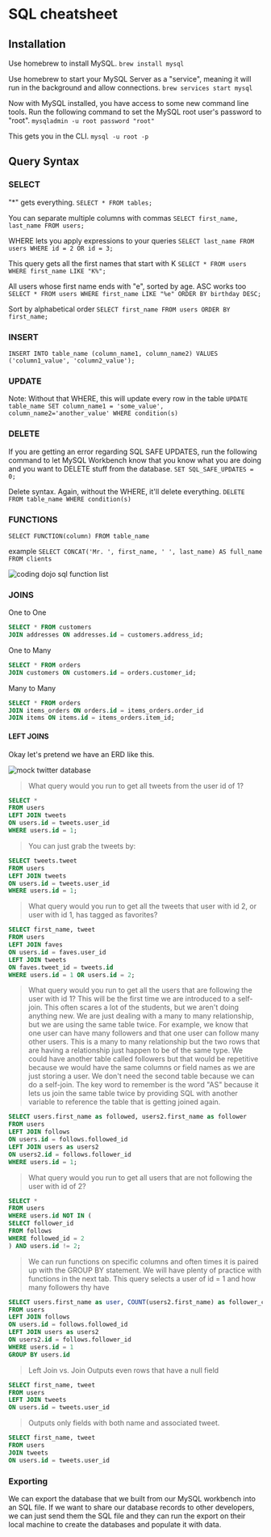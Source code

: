 # SQL cheatsheet

## Installation

Use homebrew to install MySQL.
`brew install mysql`

Use homebrew to start your MySQL Server as a  "service", meaning it will run in the background and allow connections.
`brew services start mysql`

Now with MySQL installed, you have access to some new command line tools. Run the following command to set the MySQL root user's password to "root".
`mysqladmin -u root password "root"`

This gets you in the CLI.
`mysql -u root -p`

## Query Syntax

### SELECT

"*" gets everything.
`SELECT * FROM tables;`

You can separate multiple columns with commas
`SELECT first_name, last_name FROM users;`

WHERE lets you apply expressions to your queries
`SELECT last_name FROM users WHERE id = 2 OR id = 3;`

This query gets all the first names that start with K
`SELECT * FROM users WHERE first_name LIKE "K%";`

All users whose first name ends with "e", sorted by age. ASC works too
`SELECT * FROM users WHERE first_name LIKE "%e" ORDER BY birthday DESC;`

Sort by alphabetical order
`SELECT first_name FROM users ORDER BY first_name;`

### INSERT

`INSERT INTO table_name (column_name1, column_name2) VALUES ('column1_value', 'column2_value');`

### UPDATE

Note: Without that WHERE, this will update every row in the table
`UPDATE table_name SET column_name1 = 'some_value', column_name2='another_value' WHERE condition(s)`

### DELETE

If you are getting an error regarding SQL SAFE UPDATES, run the following command to let MySQL Workbench know that you know what you are doing and you want to DELETE stuff from the database.
`SET SQL_SAFE_UPDATES = 0;`

Delete syntax. Again, without the WHERE, it'll delete everything.
`DELETE FROM table_name WHERE condition(s)`

### FUNCTIONS

`SELECT FUNCTION(column) FROM table_name`

example
`SELECT CONCAT('Mr. ', first_name, ' ', last_name) AS full_name FROM clients`

![coding dojo sql function list](http://s3.amazonaws.com/General_V88/boomyeah/company_209/chapter_2161/handouts/chapter2161_1533_Screen-Shot-2013-10-08-at-10.24.19-PM.png "coding dojo sql function list")

### JOINS

One to One

```sql
SELECT * FROM customers
JOIN addresses ON addresses.id = customers.address_id;
```

One to Many

```sql
SELECT * FROM orders
JOIN customers ON customers.id = orders.customer_id;
```

Many to Many

```sql
SELECT * FROM orders
JOIN items_orders ON orders.id = items_orders.order_id
JOIN items ON items.id = items_orders.item_id;
```

#### LEFT JOINS

Okay let's pretend we have an ERD like this.

![mock twitter database](http://i.imgur.com/pJ7GbOP.png "mock twitter database")

> What query would you run to get all tweets from the user id of 1?

```sql
SELECT *
FROM users
LEFT JOIN tweets
ON users.id = tweets.user_id
WHERE users.id = 1;
```

> You can just grab the tweets by:

```sql
SELECT tweets.tweet
FROM users
LEFT JOIN tweets
ON users.id = tweets.user_id
WHERE users.id = 1;
```

> What query would you run to get all the tweets that user with id 2, or user with id 1, has tagged as favorites?

```sql
SELECT first_name, tweet
FROM users
LEFT JOIN faves
ON users.id = faves.user_id
LEFT JOIN tweets
ON faves.tweet_id = tweets.id
WHERE users.id = 1 OR users.id = 2;
```

> What query would you run to get all the users that are following the user with id 1?
> This will be the first time we are introduced to a self-join. This often scares a lot of the students, but we aren't doing anything new. We are just dealing with a many to many relationship, but we are using the same table twice.
> For example, we know that one user can have many followers and that one user can follow many other users. This is a many to many relationship but the two rows that are having a relationship just happen to be of the same type. We could have another table called followers but that would be repetitive because we would have the same columns or field names as we are just storing a user. We don't need the second table because we can do a self-join. The key word to remember is the word "AS" because it lets us join the same table twice by providing SQL with another variable to reference the table that is getting joined again.

```sql
SELECT users.first_name as followed, users2.first_name as follower
FROM users
LEFT JOIN follows
ON users.id = follows.followed_id
LEFT JOIN users as users2
ON users2.id = follows.follower_id
WHERE users.id = 1;
```

> What query would you run to get all users that are not following the user with id of 2?

```sql
SELECT *
FROM users
WHERE users.id NOT IN (
SELECT follower_id
FROM follows
WHERE followed_id = 2
) AND users.id != 2;
```

> We can run functions on specific columns and often times it is paired up with the GROUP BY statement. We will have plenty of practice with functions in the next tab.
> This query selects a user of id = 1 and how many followers thy have

```sql
SELECT users.first_name as user, COUNT(users2.first_name) as follower_count
FROM users
LEFT JOIN follows
ON users.id = follows.followed_id
LEFT JOIN users as users2
ON users2.id = follows.follower_id
WHERE users.id = 1
GROUP BY users.id
```

> Left Join vs. Join
> Outputs even rows that have a null field

```sql
SELECT first_name, tweet
FROM users
LEFT JOIN tweets
ON users.id = tweets.user_id
```

> Outputs only fields with both name and associated tweet.

```sql
SELECT first_name, tweet
FROM users
JOIN tweets
ON users.id = tweets.user_id
```

### Exporting

We can export the database that we built from our MySQL workbench into an SQL file. If we want to share our database records to other developers, we can just send them the SQL file and they can run the export on their local machine to create the databases and populate it with data.